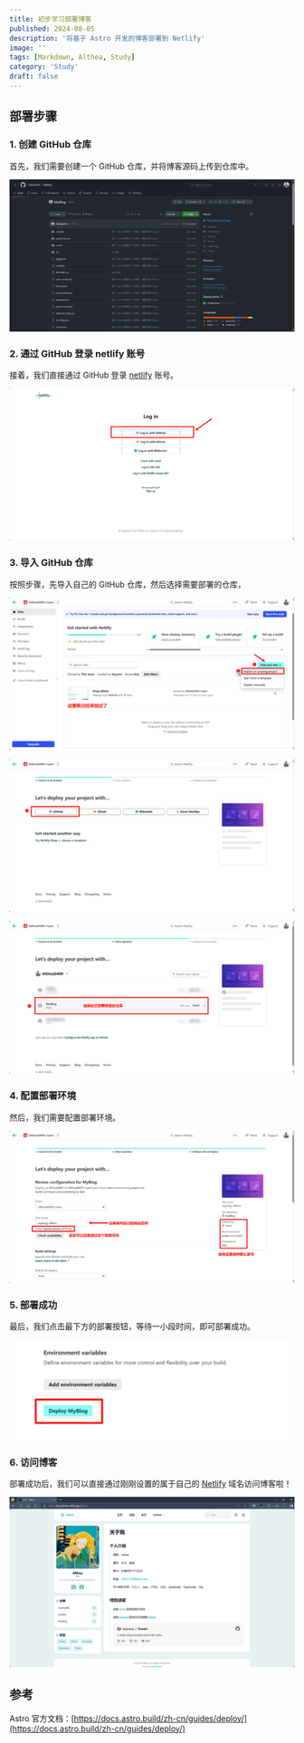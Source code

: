 ```yaml
---
title: 初步学习部署博客
published: 2024-08-05
description: '将基于 Astro 开发的博客部署到 Netlify'
image: ''
tags: [Markdown, Althea, Study]
category: 'Study'
draft: false 
---
```

## 部署步骤

### 1. 创建 GitHub 仓库

首先，我们需要创建一个 GitHub 仓库，并将博客源码上传到仓库中。

![创建 GitHub 仓库](../Images/deploy_01.png)

### 2. 通过 GitHub 登录 netlify 账号

接着，我们直接通过 GitHub 登录 [netlify](https://www.netlify.com/) 账号。

![登录 netlify 账号](../Images/deploy_02.png)

### 3. 导入 GitHub 仓库

按照步骤，先导入自己的 GitHub 仓库，然后选择需要部署的仓库，

![导入 GitHub 仓库 01](../Images/deploy_03.png)

![导入 GitHub 仓库 02](../Images/deploy_04.png)

![选择需要部署的仓库](../Images/deploy_05.png)

### 4. 配置部署环境

然后，我们需要配置部署环境。

![配置站点和部署](../Images/deploy_06.png)

### 5. 部署成功

最后，我们点击最下方的部署按钮，等待一小段时间，即可部署成功。

![部署成功](../Images/deploy_07.png)

### 6. 访问博客

部署成功后，我们可以直接通过刚刚设置的属于自己的 [Netlify](https://blog-althea.netlify.app/) 域名访问博客啦！

![通过域名访问博客](../Images/deploy_08.png)

## 参考

Astro 官方文档：[https://docs.astro.build/zh-cn/guides/deploy/](https://docs.astro.build/zh-cn/guides/deploy/)